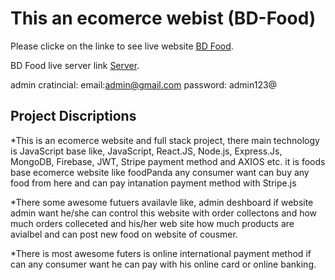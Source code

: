 # This an ecomerce webist (BD-Food)

Please clicke on the linke to see live website [BD Food](https://kaleidoscopic-parfait-9518ca.netlify.app/).

BD Food live server link [Server](https://bd-ecomere-server.vercel.app/).
 
admin cratincial: email:admin@gmail.com password: admin123@

## Project Discriptions

*This is an ecomerce website and full stack project, there main technology is JavaScript base like, JavaScript, React.JS, Node.js, Express.Js, MongoDB, Firebase, JWT, Stripe payment method and AXIOS etc. it is foods base ecomerce website like foodPanda any consumer want can buy any food from here and can pay intanation payment method with Stripe.js

*There some awesome futuers availavle like, admin deshboard if website admin want he/she can control this website with order collectons and how much orders colleceted and his/her web site how much products are avialbel and can post new food on website of cousmer.

*There is most awesome futers is online international payment method if can any consumer want he can pay with his online card or online banking.


